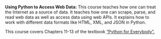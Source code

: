 
**Using Python to Access Web Data:** This course teaches how one can treat the Internet as a source of data. 
It teaches how one can scrape, parse, and read web data as well as access data using web APIs. 
It explains how to work with different data formats like HTML, XML, and JSON in Python. 

This course covers Chapters 11-13 of the textbook [“Python for Everybody”.](https://www.py4e.com/html3/)
